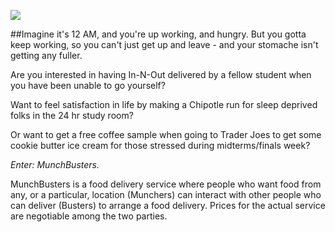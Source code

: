 
![](https://github.com/skinamdar/MunchBuster/blob/master/img/logo.png?raw=true)

##Imagine it's 12 AM, and you're up working, and hungry. But you gotta keep working, so you can't just get up and leave - and your stomache isn't getting any fuller. 

Are you interested in having In-N-Out delivered by a fellow student when you have been unable to go yourself?

Want to feel satisfaction in life by making a Chipotle run for sleep deprived folks in the 24 hr study room?

Or want to get a free coffee sample when going to Trader Joes to get some cookie butter ice cream for those stressed during midterms/finals week?

*Enter: MunchBusters.*


MunchBusters is a food delivery service where people who want food from any, or a particular, location (Munchers) can interact with other people who can deliver (Busters) to arrange a food delivery. Prices for the actual service are negotiable among the two parties.
